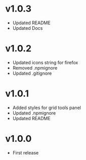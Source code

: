 # v1.0.3
* Updated README
* Updated Docs

# v1.0.2

* Updated icons string for firefox
* Removed .npmignore
* Updated .gitignore

# v1.0.1

* Added styles for grid tools panel
* Updated .npmignore
* Updated README

# v1.0.0

* First release
